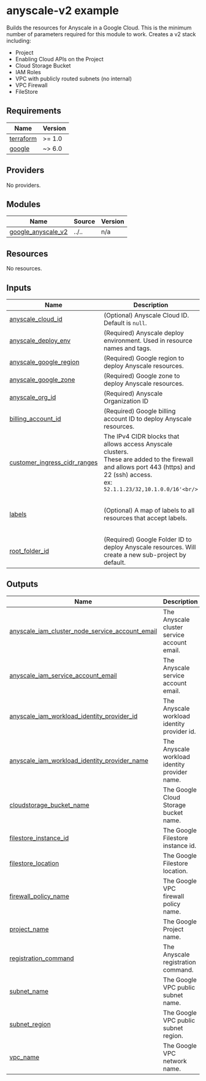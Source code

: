# anyscale-v2 example

Builds the resources for Anyscale in a Google Cloud.
This is the minimum number of parameters required for this module to work.
Creates a v2 stack including:
- Project
- Enabling Cloud APIs on the Project
- Cloud Storage Bucket
- IAM Roles
- VPC with publicly routed subnets (no internal)
- VPC Firewall
- FileStore

<!-- BEGIN_TF_DOCS -->
## Requirements

| Name | Version |
|------|---------|
| <a name="requirement_terraform"></a> [terraform](#requirement\_terraform) | >= 1.0 |
| <a name="requirement_google"></a> [google](#requirement\_google) | ~> 6.0 |

## Providers

No providers.

## Modules

| Name | Source | Version |
|------|--------|---------|
| <a name="module_google_anyscale_v2"></a> [google\_anyscale\_v2](#module\_google\_anyscale\_v2) | ../.. | n/a |

## Resources

No resources.

## Inputs

| Name | Description | Type | Default | Required |
|------|-------------|------|---------|:--------:|
| <a name="input_anyscale_cloud_id"></a> [anyscale\_cloud\_id](#input\_anyscale\_cloud\_id) | (Optional) Anyscale Cloud ID. Default is `null`. | `string` | `null` | no |
| <a name="input_anyscale_deploy_env"></a> [anyscale\_deploy\_env](#input\_anyscale\_deploy\_env) | (Required) Anyscale deploy environment. Used in resource names and tags. | `string` | n/a | yes |
| <a name="input_anyscale_google_region"></a> [anyscale\_google\_region](#input\_anyscale\_google\_region) | (Required) Google region to deploy Anyscale resources. | `string` | n/a | yes |
| <a name="input_anyscale_google_zone"></a> [anyscale\_google\_zone](#input\_anyscale\_google\_zone) | (Required) Google zone to deploy Anyscale resources. | `string` | n/a | yes |
| <a name="input_anyscale_org_id"></a> [anyscale\_org\_id](#input\_anyscale\_org\_id) | (Required) Anyscale Organization ID | `string` | n/a | yes |
| <a name="input_billing_account_id"></a> [billing\_account\_id](#input\_billing\_account\_id) | (Required) Google billing account ID to deploy Anyscale resources. | `string` | n/a | yes |
| <a name="input_customer_ingress_cidr_ranges"></a> [customer\_ingress\_cidr\_ranges](#input\_customer\_ingress\_cidr\_ranges) | The IPv4 CIDR blocks that allows access Anyscale clusters.<br/>These are added to the firewall and allows port 443 (https) and 22 (ssh) access.<br/>ex: `52.1.1.23/32,10.1.0.0/16'<br/>` | `string` | n/a | yes |
| <a name="input_labels"></a> [labels](#input\_labels) | (Optional) A map of labels to all resources that accept labels. | `map(string)` | <pre>{<br/>  "environment": "test",<br/>  "test": true<br/>}</pre> | no |
| <a name="input_root_folder_id"></a> [root\_folder\_id](#input\_root\_folder\_id) | (Required) Google Folder ID to deploy Anyscale resources. Will create a new sub-project by default. | `string` | n/a | yes |

## Outputs

| Name | Description |
|------|-------------|
| <a name="output_anyscale_iam_cluster_node_service_account_email"></a> [anyscale\_iam\_cluster\_node\_service\_account\_email](#output\_anyscale\_iam\_cluster\_node\_service\_account\_email) | The Anyscale cluster service account email. |
| <a name="output_anyscale_iam_service_account_email"></a> [anyscale\_iam\_service\_account\_email](#output\_anyscale\_iam\_service\_account\_email) | The Anyscale service account email. |
| <a name="output_anyscale_iam_workload_identity_provider_id"></a> [anyscale\_iam\_workload\_identity\_provider\_id](#output\_anyscale\_iam\_workload\_identity\_provider\_id) | The Anyscale workload identity provider id. |
| <a name="output_anyscale_iam_workload_identity_provider_name"></a> [anyscale\_iam\_workload\_identity\_provider\_name](#output\_anyscale\_iam\_workload\_identity\_provider\_name) | The Anyscale workload identity provider name. |
| <a name="output_cloudstorage_bucket_name"></a> [cloudstorage\_bucket\_name](#output\_cloudstorage\_bucket\_name) | The Google Cloud Storage bucket name. |
| <a name="output_filestore_instance_id"></a> [filestore\_instance\_id](#output\_filestore\_instance\_id) | The Google Filestore instance id. |
| <a name="output_filestore_location"></a> [filestore\_location](#output\_filestore\_location) | The Google Filestore location. |
| <a name="output_firewall_policy_name"></a> [firewall\_policy\_name](#output\_firewall\_policy\_name) | The Google VPC firewall policy name. |
| <a name="output_project_name"></a> [project\_name](#output\_project\_name) | The Google Project name. |
| <a name="output_registration_command"></a> [registration\_command](#output\_registration\_command) | The Anyscale registration command. |
| <a name="output_subnet_name"></a> [subnet\_name](#output\_subnet\_name) | The Google VPC public subnet name. |
| <a name="output_subnet_region"></a> [subnet\_region](#output\_subnet\_region) | The Google VPC public subnet region. |
| <a name="output_vpc_name"></a> [vpc\_name](#output\_vpc\_name) | The Google VPC network name. |
<!-- END_TF_DOCS -->
